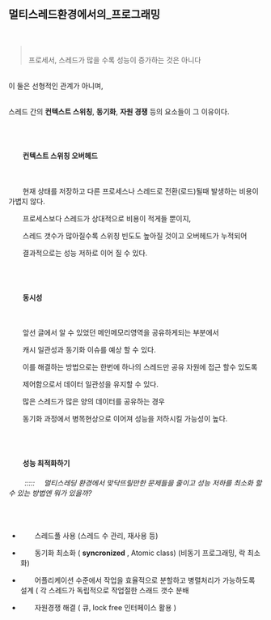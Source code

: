 ## 멀티스레드환경에서의_프로그래밍

<br>

> <br>
> 프로세서, 스레드가 많을 수록 성능이 증가하는 것은 아니다 

<br>
이 둘은 선형적인 관계가 아니며,<br><br>

스레드 간의 **컨텍스트 스위칭**, **동기화**, **자원 경쟁** 등의 요소들이 그 이유이다.

<br><br>

####  　　컨텍스트 스위칭 오버헤드  
<br>

　　현재 상태를 저장하고 다른 프로세스나 스레드로 전환(로드)될때 발생하는 비용이 가볍지 않다.

　　프로세스보다 스레드가 상대적으로 비용이 적게들 뿐이지, 

　　스레드 갯수가 많아질수록 스위칭 빈도도 높아질 것이고 오버헤드가 누적되어

　　결과적으로는 성능 저하로 이어 질 수 있다.

<br><br>

####  　　동시성
<br>

　　앞선 글에서 알 수 있었던 메인메모리영역을 공유하게되는 부분에서

　　캐시 일관성과 동기화 이슈를 예상 할 수 있다.

　　이를 해결하는 방법으로는 한번에 하나의 스레드만 공유 자원에 접근 할수 있도록

　　제어함으로서 데이터 일관성을 유지할 수 있다.

　　많은 스레드가 많은 양의 데이터를 공유하는 경우

　　동기화 과정에서 병목현상으로 이어져 성능을 저하시킬 가능성이 높다.

<br><br>




####  　　성능 최적화하기
###### 　　 :::::　 멀티스레딩 환경에서 맞닥뜨릴만한 문제들을 줄이고 성능 저하를 최소화 할수 있는 방법엔 뭐가 있을까?

<br>

- 　　스레드풀 사용  (스레드 수 관리, 재사용 등)
   
- 　　동기화 최소화  ( **syncronized** , Atomic class) (비동기 프로그래밍, 락 최소화)
    
- 　　어플리케이션 수준에서 작업을 효율적으로 분할하고 병렬처리가 가능하도록 설계 ( 각 스레드가 독립적으로 작업절한 스래드 갯수 분배
  
- 　　자원경쟁 해결 ( 큐, lock free 인터페이스 활용 )


